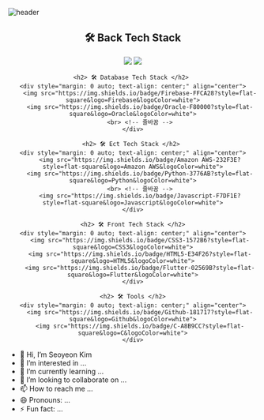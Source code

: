 <!---
tweety27/tweety27 is a ✨ special ✨ repository because its `README.md` (this file) appears on your GitHub profile.
You can click the Preview link to take a look at your changes.
--->

![header](https://capsule-render.vercel.app/api?type=venom&color=auto&height=300&section=header&text=I%20am%20Seoyeon!&fontSize=90)


<div align="center">
    <h2> 🛠️ Back Tech Stack </h2> 
    <div style="margin: 0 auto; text-align: center;" align="center">
        <img src="https://img.shields.io/badge/Java-007396?style=flat-square&logo=Java&logoColor=white">
        <img src="https://img.shields.io/badge/Node.js-339933?style=flat-square&logo=Node.js&logoColor=white">
        <br> <!-- 줄바꿈 -->
    </div>

    <h2> 🛠️ Database Tech Stack </h2> 
    <div style="margin: 0 auto; text-align: center;" align="center">
        <img src="https://img.shields.io/badge/Firebase-FFCA28?style=flat-square&logo=Firebase&logoColor=white">
        <img src="https://img.shields.io/badge/Oracle-F80000?style=flat-square&logo=Oracle&logoColor=white">
        <br> <!-- 줄바꿈 -->
    </div>

    <h2> 🛠️ Ect Tech Stack </h2> 
    <div style="margin: 0 auto; text-align: center;" align="center">
        <img src="https://img.shields.io/badge/Amazon AWS-232F3E?style=flat-square&logo=Amazon AWS&logoColor=white">
        <img src="https://img.shields.io/badge/Python-3776AB?style=flat-square&logo=Python&logoColor=white">
        <br> <!-- 줄바꿈 -->
        <img src="https://img.shields.io/badge/Javascript-F7DF1E?style=flat-square&logo=Javascript&logoColor=white">
    </div>

    <h2> 🛠️ Front Tech Stack </h2>
    <div style="margin: 0 auto; text-align: center;" align="center">
        <img src="https://img.shields.io/badge/CSS3-1572B6?style=flat-square&logo=CSS3&logoColor=white">
        <img src="https://img.shields.io/badge/HTML5-E34F26?style=flat-square&logo=HTML5&logoColor=white">
        <img src="https://img.shields.io/badge/Flutter-02569B?style=flat-square&logo=Flutter&logoColor=white">
    </div>

    <h2> 🛠️ Tools </h2>
    <div style="margin: 0 auto; text-align: center;" align="center">
        <img src="https://img.shields.io/badge/Github-181717?style=flat-square&logo=Github&logoColor=white">
        <img src="https://img.shields.io/badge/C-A8B9CC?style=flat-square&logo=C&logoColor=white">
    </div>
</div>

    

- 👋 Hi, I’m Seoyeon Kim
- 👀 I’m interested in ...
- 🌱 I’m currently learning ...
- 💞️ I’m looking to collaborate on ...
- 📫 How to reach me ...
- 😄 Pronouns: ...
- ⚡ Fun fact: ...
